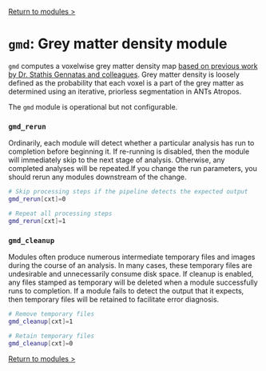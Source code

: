 [Return to modules >](https://pipedocs.github.io/modules)

# `gmd`: Grey matter density module

`gmd` computes a voxelwise grey matter density map [based on previous work by Dr. Stathis Gennatas and colleagues](https://www.ncbi.nlm.nih.gov/pubmed/28432144). Grey matter density is loosely defined as the probability that each voxel is a part of the grey matter as determined using an iterative, priorless segmentation in ANTs Atropos.

The `gmd` module is operational but not configurable.

### `gmd_rerun`

Ordinarily, each module will detect whether a particular analysis has run to completion before beginning it. If re-running is disabled, then the module will immediately skip to the next stage of analysis. Otherwise, any completed analyses will be repeated.If you change the run parameters, you should rerun any modules downstream of the change.

```bash
# Skip processing steps if the pipeline detects the expected output
gmd_rerun[cxt]=0

# Repeat all processing steps
gmd_rerun[cxt]=1
```

### `gmd_cleanup`

Modules often produce numerous intermediate temporary files and images during the course of an analysis. In many cases, these temporary files are undesirable and unnecessarily consume disk space. If cleanup is enabled, any files stamped as temporary will be deleted when a module successfully runs to completion. If a module fails to detect the output that it expects, then temporary files will be retained to facilitate error diagnosis.

```bash
# Remove temporary files
gmd_cleanup[cxt]=1

# Retain temporary files
gmd_cleanup[cxt]=0
```

[Return to modules >](https://pipedocs.github.io/modules)
